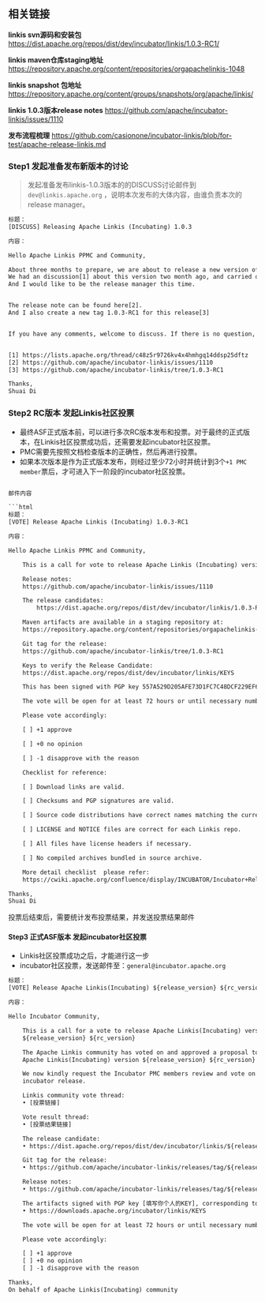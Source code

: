 ## 相关链接

**linkis svn源码和安装包**
https://dist.apache.org/repos/dist/dev/incubator/linkis/1.0.3-RC1/

**linkis maven仓库staging地址**
https://repository.apache.org/content/repositories/orgapachelinkis-1048

**linkis snapshot 包地址** 
https://repository.apache.org/content/groups/snapshots/org/apache/linkis/

**linkis 1.0.3版本release notes** 
https://github.com/apache/incubator-linkis/issues/1110

**发布流程梳理** https://github.com/casionone/incubator-linkis/blob/for-test/apache-release-linkis.md




### Step1 发起准备发布新版本的讨论

> 发起准备发布linkis-1.0.3版本的的DISCUSS讨论邮件到`dev@linkis.apache.org` ，说明本次发布的大体内容，由谁负责本次的release manager。

```html
标题：
[DISCUSS] Releasing Apache Linkis (Incubating) 1.0.3

内容：

Hello Apache Linkis PPMC and Community,

About three months to prepare, we are about to release a new version of Linkis-1.0.3.
We had an discussion[1] about this version two month ago, and carried out a series of preparations and tests before the release of the version.
And I would like to be the release manager this time.


The release note can be found here[2].
And I also create a new tag 1.0.3-RC1 for this release[3]


If you have any comments, welcome to discuss. If there is no question, I will start a vote a few day later.


[1] https://lists.apache.org/thread/c48z5r9726kv4x4hmhgq14ddsp25dftz
[2] https://github.com/apache/incubator-linkis/issues/1110
[3] https://github.com/apache/incubator-linkis/tree/1.0.3-RC1

Thanks,
Shuai Di

```
### Step2 RC版本 发起Linkis社区投票

- 最终ASF正式版本前，可以进行多次RC版本发布和投票。对于最终的正式版本，在Linkis社区投票成功后，还需要发起incubator社区投票。
- PMC需要先按照文档检查版本的正确性，然后再进行投票。 
- 如果本次版本是作为正式版本发布，则经过至少72小时并统计到3个`+1 PMC member`票后，才可进入下一阶段的incubator社区投票。


```html

邮件内容

```html
标题：
[VOTE] Release Apache Linkis (Incubating) 1.0.3-RC1

内容：

Hello Apache Linkis PPMC and Community,

    This is a call for vote to release Apache Linkis (Incubating) version 1.0.3-RC1

    Release notes:
	https://github.com/apache/incubator-linkis/issues/1110

    The release candidates:
    	https://dist.apache.org/repos/dist/dev/incubator/linkis/1.0.3-RC1

    Maven artifacts are available in a staging repository at:
	https://repository.apache.org/content/repositories/orgapachelinkis-1048

    Git tag for the release:
	https://github.com/apache/incubator-linkis/tree/1.0.3-RC1

    Keys to verify the Release Candidate:
	https://dist.apache.org/repos/dist/dev/incubator/linkis/KEYS

    This has been signed with PGP key 557A529D205AFE73D1FC7C48DCF229EF6FD6D28C, corresponding to peacewong@apache.org.

    The vote will be open for at least 72 hours or until necessary number of votes are reached.

    Please vote accordingly:

	[ ] +1 approve

	[ ] +0 no opinion

	[ ] -1 disapprove with the reason

    Checklist for reference:

	[ ] Download links are valid.

	[ ] Checksums and PGP signatures are valid.

	[ ] Source code distributions have correct names matching the current release.

	[ ] LICENSE and NOTICE files are correct for each Linkis repo.

	[ ] All files have license headers if necessary.

	[ ] No compiled archives bundled in source archive.

    More detail checklist  please refer:
	https://cwiki.apache.org/confluence/display/INCUBATOR/Incubator+Release+Checklist

Thanks,
Shuai Di
```

投票后结束后，需要统计发布投票结果，并发送投票结果邮件


#### Step3 正式ASF版本 发起incubator社区投票
- Linkis社区投票成功之后，才能进行这一步
- incubator社区投票，发送邮件至：`general@incubator.apache.org`

```html
标题：
[VOTE] Release Apache Linkis(Incubating) ${release_version} ${rc_version}

内容：

Hello Incubator Community,

    This is a call for a vote to release Apache Linkis(Incubating) version
    ${release_version} ${rc_version}

    The Apache Linkis community has voted on and approved a proposal to release
    Apache Linkis(Incubating) version ${release_version} ${rc_version}

    We now kindly request the Incubator PMC members review and vote on this
    incubator release.

    Linkis community vote thread:
    • [投票链接]

    Vote result thread:
    • [投票结果链接]

    The release candidate:
    • https://dist.apache.org/repos/dist/dev/incubator/linkis/${release_version}-${rc_version}/

    Git tag for the release:
    • https://github.com/apache/incubator-linkis/releases/tag/${release_version}-${rc_version}

    Release notes:
    • https://github.com/apache/incubator-linkis/releases/tag/${release_version}-${rc_version}

    The artifacts signed with PGP key [填写你个人的KEY], corresponding to [填写你个人的邮箱], that can be found in keys file:
    • https://downloads.apache.org/incubator/linkis/KEYS

    The vote will be open for at least 72 hours or until necessary number of votes are reached.

    Please vote accordingly:

    [ ] +1 approve
    [ ] +0 no opinion
    [ ] -1 disapprove with the reason

Thanks,
On behalf of Apache Linkis(Incubating) community
```


